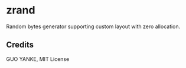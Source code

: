 # zrand

Random bytes generator supporting custom layout with zero allocation.

## Credits

GUO YANKE, MIT License